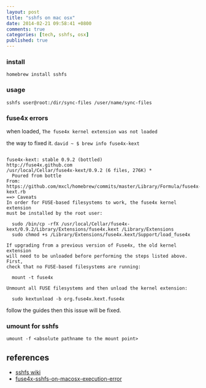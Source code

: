 ```yaml
---
layout: post
title: "sshfs on mac osx"
date: 2014-02-21 09:58:41 +0800
comments: true
categories: [tech, sshfs, osx]
published: true
---
```


### install

`homebrew install sshfs`

### usage

`sshfs user@root:/dir/sync-files /user/name/sync-files`

### fuse4x errors

when loaded,
`The fuse4x kernel extension was not loaded`

the way to fixed it.
` david ~ $ brew info fuse4x-kext `

```

fuse4x-kext: stable 0.9.2 (bottled)
http://fuse4x.github.com
/usr/local/Cellar/fuse4x-kext/0.9.2 (6 files, 276K) *
  Poured from bottle
From: https://github.com/mxcl/homebrew/commits/master/Library/Formula/fuse4x-kext.rb
==> Caveats
In order for FUSE-based filesystems to work, the fuse4x kernel extension
must be installed by the root user:

  sudo /bin/cp -rfX /usr/local/Cellar/fuse4x-kext/0.9.2/Library/Extensions/fuse4x.kext /Library/Extensions
  sudo chmod +s /Library/Extensions/fuse4x.kext/Support/load_fuse4x

If upgrading from a previous version of Fuse4x, the old kernel extension
will need to be unloaded before performing the steps listed above. First,
check that no FUSE-based filesystems are running:

  mount -t fuse4x

Unmount all FUSE filesystems and then unload the kernel extension:

  sudo kextunload -b org.fuse4x.kext.fuse4x

```
follow the guides then this issue will be fixed.

<!-- more -->

### umount for sshfs

`umount -f <absolute pathname to the mount point>`


references
----------
- [sshfs wiki](http://en.wikipedia.org/wiki/SSHFS)
- [fuse4x-sshfs-on-macosx-execution-error](http://stackoverflow.com/questions/12910653/fuse4x-sshfs-on-macosx-execution-error)
